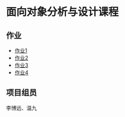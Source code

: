 # 面向对象分析与设计课程

## 作业

- [作业1][hw1]
- [作业2][hw2]
- [作业3][hw3]
- [作业4][hw4]

## 项目组员

李博远、温九

[hw1]: https://github.com/liberion1994/oo/blob/master/%E4%BD%9C%E4%B8%9A1/%E4%BD%9C%E4%B8%9A1-%E7%A8%8B%E5%BA%8F%E8%AE%BE%E8%AE%A1%E8%AF%AD%E8%A8%80%E7%9A%84OO%E7%89%B9%E6%80%A7%E8%B0%83%E7%A0%94%E6%8A%A5%E5%91%8A.docx	"作业1"
[hw2]: https://github.com/liberion1994/oo/blob/master/%E4%BD%9C%E4%B8%9A2/%E4%BD%9C%E4%B8%9A2-%E5%9B%BE%E4%B9%A6%E4%BA%A4%E6%98%93%E5%B9%B3%E5%8F%B0%E7%9A%84%E5%8A%9F%E8%83%BD%E9%9C%80%E6%B1%82.md	"作业2"
[hw3]: https://github.com/liberion1994/oo/blob/master/%E4%BD%9C%E4%B8%9A3/%E4%BD%9C%E4%B8%9A3-%E9%AB%98%E6%A0%A1%E8%87%AA%E4%B8%BB%E6%8B%9B%E7%94%9F%E7%AE%A1%E7%90%86%E7%B3%BB%E7%BB%9F%E6%B6%89%E4%BC%97%E5%88%86%E6%9E%90.md	"作业3"
[hw4]: https://github.com/liberion1994/oo/blob/master/%E4%BD%9C%E4%B8%9A4/%E4%BD%9C%E4%B8%9A4-%E9%AB%98%E6%A0%A1%E8%87%AA%E4%B8%BB%E8%87%AA%E4%B8%BB%E6%8B%9B%E7%94%9F%E7%AE%A1%E7%90%86%E7%B3%BB%E7%BB%9F%E9%9C%80%E6%B1%82%E5%88%86%E6%9E%90%E6%8A%A5%E5%91%8A.md	"作业4"